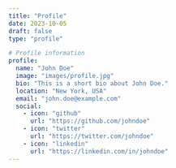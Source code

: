 ```yaml
---
title: "Profile"
date: 2023-10-05
draft: false
type: "profile"

# Profile information
profile:
  name: "John Doe"
  image: "images/profile.jpg"
  bio: "This is a short bio about John Doe."
  location: "New York, USA"
  email: "john.doe@example.com"
  social:
    - icon: "github"
      url: "https://github.com/johndoe"
    - icon: "twitter"
      url: "https://twitter.com/johndoe"
    - icon: "linkedin"
      url: "https://linkedin.com/in/johndoe"
---
```

